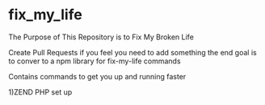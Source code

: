 # fix_my_life

The Purpose of This Repository is to Fix My Broken Life

Create Pull Requests if you feel you need to add something the end goal is to conver to a npm library for fix-my-life commands

Contains commands to get you up and running faster 

1)ZEND PHP set up
